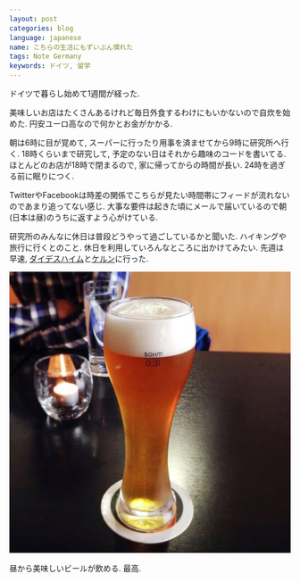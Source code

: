 ```yaml
---
layout: post
categories: blog
language: japanese
name: こちらの生活にもずいぶん慣れた
tags: Note Germany
keywords: ドイツ, 留学
---
```

ドイツで暮らし始めて1週間が経った.

美味しいお店はたくさんあるけれど毎日外食するわけにもいかないので自炊を始めた. 円安ユーロ高なので何かとお金がかかる.

朝は6時に目が覚めて, スーパーに行ったり用事を済ませてから9時に研究所へ行く. 18時くらいまで研究して, 予定のない日はそれから趣味のコードを書いてる. ほとんどのお店が18時で閉まるので, 家に帰ってからの時間が長い. 24時を過ぎる前に眠りにつく.

TwitterやFacebookは時差の関係でこちらが見たい時間帯にフィードが流れないのであまり追ってない感じ. 大事な要件は起きた頃にメールで届いているので朝(日本は昼)のうちに返すよう心がけている.

研究所のみんなに休日は普段どうやって過ごしているかと聞いた. ハイキングや旅行に行くとのこと. 休日を利用していろんなところに出かけてみたい. 先週は早速, [ダイデスハイム](/blog/deidesheim/)と[ケルン](/blog/cologne/)に行った.

<img src="/assets/content-image/2013-10-07%2012.39.22-2.jpg" class="image-on-frame image-fade">

昼から美味しいビールが飲める. 最高.
